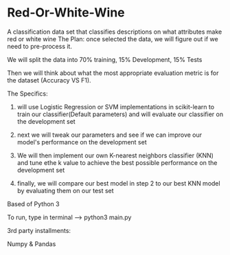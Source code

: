 # Red-Or-White-Wine
A classification data set that classifies descriptions on what attributes make red or white wine
The Plan:
once selected the data, we will figure out if we need to pre-process it. 

We will split the data into 70% training,  15% Development,  15% Tests


Then we will think about what the most appropriate evaluation metric is for the dataset (Accuracy VS F1).


The Specifics:

1) will use Logistic Regression or SVM implementations in scikit-learn to train our classifier(Default parameters) 
and will evaluate our classifier on the development set

2) next we will tweak our parameters and see if we can improve our model's performance on the development set

3) We will then implement our own K-nearest neighbors classifier (KNN) and tune ethe k value to achieve the best
possible performance on the development set

4) finally, we will compare our best model in step 2 to our best KNN model by evaluating them on our test set


Based of Python 3 

To run, type in terminal --> python3 main.py

3rd party installments:

Numpy & Pandas
